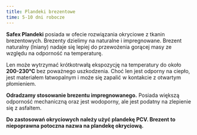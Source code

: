 ```yaml
---
title: Plandeki brezentowe
time: 5-10 dni robocze
---
```


**Safex Plandeki** posiada w ofecie rozwiązania okryciowe z tkanin brezentowych.
Brezenty dzielimy na naturalne i impregnowane. Brezent naturalny (lniany) nadaje
się lepiej do przewożenia gorącej masy ze względu na odporność na temperaturę.

Len może wytrzymać krótkotrwałą ekspozycję na temperatury do około **200-230°C**
bez poważnego uszkodzenia. Choć len jest odporny na ciepło, jest materiałem
łatwopalnym i może się zapalić w kontakcie z otwartym płomieniem.

**Odradzamy stosowanie brezentu impregnowanego.** Posiada większą odporność
mechaniczną oraz jest wodoporny, ale jest podatny na zlepienie się z asfaltem.

**Do zastosowań okryciowych należy użyć plandekę PCV. Brezent to niepoprawna
potoczna nazwa na plandekę okryciową.**
